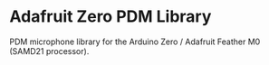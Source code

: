 # Adafruit Zero PDM Library

PDM microphone library for the Arduino Zero / Adafruit Feather M0 (SAMD21 processor).
